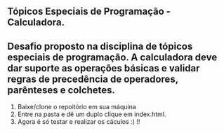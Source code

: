 ## Tópicos Especiais de Programação -  Calculadora.
**Desafio proposto na disciplina de tópicos especiais de programação.
A calculadora deve dar suporte as operações básicas e validar
regras de precedência de operadores, parênteses e colchetes.**
--
1. Baixe/clone o repoitório em sua máquina
2. Entre na pasta e dê um duplo clique em index.html.
3. Agora é só testar e realizar os cáculos :) !!
